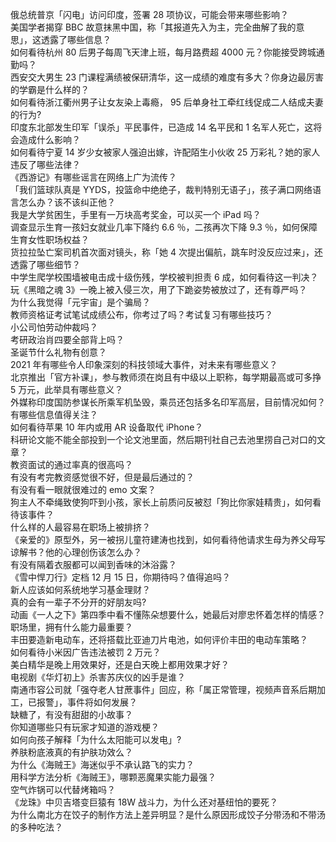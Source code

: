 俄总统普京「闪电」访问印度，签署 28 项协议，可能会带来哪些影响？  
美国学者揭穿 BBC 故意抹黑中国，称「其报道先入为主，完全曲解了我的意思」，这透露了哪些信息？  
如何看待杭州 80 后男子每周飞天津上班，每月路费超 4000 元？你能接受跨城通勤吗？  
西安交大男生 23 门课程满绩被保研清华，这一成绩的难度有多大？你身边最厉害的学霸是什么样的？  
如何看待浙江衢州男子让女友染上毒瘾， 95 后单身社工牵红线促成二人结成夫妻的行为?  
印度东北部发生印军「误杀」平民事件，已造成 14 名平民和 1 名军人死亡，这将会造成什么影响？  
如何看待宁夏 14 岁少女被家人强迫出嫁，许配陌生小伙收 25 万彩礼？她的家人违反了哪些法律？  
《西游记》有哪些谣言在网络上广为流传？  
「我们篮球队真是 YYDS，投篮命中绝绝子，裁判特别无语子」，孩子满口网络语言怎么办？该不该纠正他？  
我是大学贫困生，手里有一万块高考奖金，可以买一个 iPad 吗？  
调查显示生育一孩妇女就业几率下降约 6.6 ％，二孩再次下降 9.3 ％，如何保障生育女性职场权益？  
货拉拉坠亡案司机首次面对镜头，称「她 4 次提出偏航，跳车时没反应过来」，还透露了哪些细节？  
中学生爬学校围墙被电击成十级伤残，学校被判担责 6 成，如何看待这一判决？  
玩《黑暗之魂 3》一晚上被入侵三次，用了下跪姿势被放过了，还有尊严吗？  
为什么我觉得「元宇宙」是个骗局？  
教师资格证考试笔试成绩公布，你考过了吗？考试复习有哪些技巧？  
小公司怕劳动仲裁吗？  
考研政治肖四要全部背上吗？  
圣诞节什么礼物有创意？  
2021 年有哪些令人印象深刻的科技领域大事件，对未来有哪些意义？  
北京推出「官方补课」，参与教师须在岗且有中级以上职称，每学期最高或可多挣 5 万元，此举具有哪些意义？  
外媒称印度国防参谋长所乘军机坠毁，乘员还包括多名印军高层，目前情况如何？有哪些信息值得关注？  
如何看待苹果 10 年内或用 AR 设备取代 iPhone？  
科研论文能不能全部投到一个论文池里面，然后期刊社自己去池里捞自己对口的文章？  
教资面试的通过率真的很高吗？  
有没有考完教资感觉很不好，但是最后通过的？  
有没有看一眼就很难过的 emo 文案？  
狗主人不牵绳致使狗吓到小孩，家长上前质问反被怼「狗比你家娃精贵」，如何看待该事件？  
什么样的人最容易在职场上被排挤？  
《亲爱的》原型外，另一被拐儿童符建涛也找到，如何看待他请求生母为养父母写谅解书？他的心理创伤该怎么办？  
有没有隔着衣服都可以闻到香味的沐浴露？  
《雪中悍刀行》定档 12 月 15 日，你期待吗？值得追吗？  
新人应该如何系统地学习基金理财？  
真的会有一辈子不分开的好朋友吗?  
动画《一人之下》第四季中看不懂陈朵想要什么，她最后对廖忠怀着怎样的情感？  
职场里，拥有什么能力最重要？  
丰田要造新电动车，还将搭载比亚迪刀片电池，如何评价丰田的电动车策略？  
如何看待小米因广告违法被罚 2 万元？  
美白精华是晚上用效果好，还是白天晚上都用效果才好？  
电视剧《华灯初上》杀害苏庆仪的凶手是谁？  
南通市容公司就「强夺老人甘蔗事件」回应，称「属正常管理，视频声音系后期加工，已报警」，事件将如何发展？  
缺糖了，有没有甜甜的小故事？  
你知道哪些只有玩家才知道的游戏梗？  
如何向孩子解释「为什么太阳能可以发电」?  
养肤粉底液真的有护肤功效么？  
为什么《海贼王》海迷似乎不承认路飞的实力？  
用科学方法分析《海贼王》，哪颗恶魔果实能力最强？  
空气炸锅可以代替烤箱吗？  
《龙珠》中贝吉塔变巨猿有 18W 战斗力，为什么还对基纽怕的要死？  
为什么南北方在饺子的制作方法上差异明显？是什么原因形成饺子分带汤和不带汤的多种吃法？  

